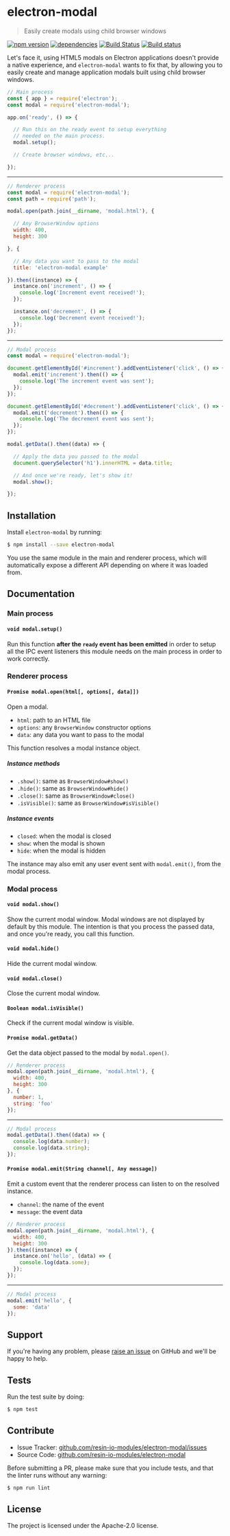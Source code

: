 electron-modal
==============

> Easily create modals using child browser windows

[![npm version](https://badge.fury.io/js/electron-modal.svg)](http://badge.fury.io/js/electron-modal)
[![dependencies](https://david-dm.org/resin-io/electron-modal.svg)](https://david-dm.org/resin-io/electron-modal.svg)
[![Build Status](https://travis-ci.org/resin-io-modules/electron-modal.svg?branch=master)](https://travis-ci.org/resin-io-modules/electron-modal)
[![Build status](https://ci.appveyor.com/api/projects/status/j98es2eaytr1fc90/branch/master?svg=true)](https://ci.appveyor.com/project/resin-io/electron-modal/branch/master)

Let's face it, using HTML5 modals on Electron applications doesn't provide a
native experience, and `electron-modal` wants to fix that, by allowing you to
easily create and manage application modals built using child browser windows.

```js
// Main process
const { app } = require('electron');
const modal = require('electron-modal');

app.on('ready', () => {

  // Run this on the ready event to setup everything
  // needed on the main process.
  modal.setup();

  // Create browser windows, etc...

});
```

***

```js
// Renderer process
const modal = require('electron-modal');
const path = require('path');

modal.open(path.join(__dirname, 'modal.html'), {

  // Any BrowserWindow options
  width: 400,
  height: 300

}, {

  // Any data you want to pass to the modal
  title: 'electron-modal example'

}).then((instance) => {
  instance.on('increment', () => {
    console.log('Increment event received!');
  });

  instance.on('decrement', () => {
    console.log('Decrement event received!');
  });
});
```

***

```js
// Modal process
const modal = require('electron-modal');

document.getElementById('#increment').addEventListener('click', () => {
  modal.emit('increment').then(() => {
    console.log('The increment event was sent');
  });
});

document.getElementById('#decrement').addEventListener('click', () => {
  modal.emit('decrement').then(() => {
    console.log('The decrement event was sent');
  });
});

modal.getData().then((data) => {

  // Apply the data you passed to the modal
  document.querySelector('h1').innerHTML = data.title;

  // And once we're ready, let's show it!
  modal.show();

});
```

Installation
------------

Install `electron-modal` by running:

```sh
$ npm install --save electron-modal
```

You use the same module in the main and renderer process, which will
automatically expose a different API depending on where it was loaded from.

Documentation
-------------

### Main process

#### `void modal.setup()`

Run this function **after the `ready` event has been emitted** in order to
setup all the IPC event listeners this module needs on the main process in
order to work correctly.

### Renderer process

#### `Promise modal.open(html[, options[, data]])`

Open a modal.

- `html`: path to an HTML file
- `options`: any `BrowserWindow` constructor options
- `data`: any data you want to pass to the modal

This function resolves a modal instance object.

##### Instance methods

- `.show()`: same as `BrowserWindow#show()`
- `.hide()`: same as `BrowserWindow#hide()`
- `.close()`: same as `BrowserWindow#close()`
- `.isVisible()`: same as `BrowserWindow#isVisible()`

##### Instance events

- `closed`: when the modal is closed
- `show`: when the modal is shown
- `hide`: when the modal is hidden

The instance may also emit any user event sent with `modal.emit()`, from the
modal process.

### Modal process

#### `void modal.show()`

Show the current modal window. Modal windows are not displayed by default by
this module. The intention is that you process the passed data, and once you're
ready, you call this function.

#### `void modal.hide()`

Hide the current modal window.

#### `void modal.close()`

Close the current modal window.

#### `Boolean modal.isVisible()`

Check if the current modal window is visible.

#### `Promise modal.getData()`

Get the data object passed to the modal by `modal.open()`.

```js
// Renderer process
modal.open(path.join(__dirname, 'modal.html'), {
  width: 400,
  height: 300
}, {
  number: 1,
  string: 'foo'
});
```

***

```js
// Modal process
modal.getData().then((data) => {
  console.log(data.number);
  console.log(data.string);
});
```

#### `Promise modal.emit(String channel[, Any message])`

Emit a custom event that the renderer process can listen to on the resolved
instance.

- `channel`: the name of the event
- `message`: the event data

```js
// Renderer process
modal.open(path.join(__dirname, 'modal.html'), {
  width: 400,
  height: 300
}).then((instance) => {
  instance.on('hello', (data) => {
    console.log(data.some);
  });
});
```

***

```js
// Modal process
modal.emit('hello', {
  some: 'data'
});
```

Support
-------

If you're having any problem, please [raise an
issue](https://github.com/resin-io-modules/electron-modal/issues/new) on
GitHub and we'll be happy to help.

Tests
-----

Run the test suite by doing:

```sh
$ npm test
```

Contribute
----------

- Issue Tracker:
  [github.com/resin-io-modules/electron-modal/issues](https://github.com/resin-io-modules/electron-modal/issues)
- Source Code:
  [github.com/resin-io-modules/electron-modal](https://github.com/resin-io-modules/electron-modal)

Before submitting a PR, please make sure that you include tests, and that the
linter runs without any warning:

```sh
$ npm run lint
```

License
-------

The project is licensed under the Apache-2.0 license.
